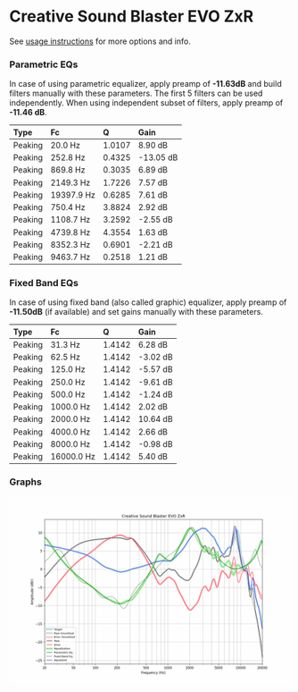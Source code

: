 # Creative Sound Blaster EVO ZxR
See [usage instructions](https://github.com/jaakkopasanen/AutoEq#usage) for more options and info.

### Parametric EQs
In case of using parametric equalizer, apply preamp of **-11.63dB** and build filters manually
with these parameters. The first 5 filters can be used independently.
When using independent subset of filters, apply preamp of **-11.46 dB**.

| Type    | Fc         |      Q | Gain      |
|:--------|:-----------|:-------|:----------|
| Peaking | 20.0 Hz    | 1.0107 | 8.90 dB   |
| Peaking | 252.8 Hz   | 0.4325 | -13.05 dB |
| Peaking | 869.8 Hz   | 0.3035 | 6.89 dB   |
| Peaking | 2149.3 Hz  | 1.7226 | 7.57 dB   |
| Peaking | 19397.9 Hz | 0.6285 | 7.61 dB   |
| Peaking | 750.4 Hz   | 3.8824 | 2.92 dB   |
| Peaking | 1108.7 Hz  | 3.2592 | -2.55 dB  |
| Peaking | 4739.8 Hz  | 4.3554 | 1.63 dB   |
| Peaking | 8352.3 Hz  | 0.6901 | -2.21 dB  |
| Peaking | 9463.7 Hz  | 0.2518 | 1.21 dB   |

### Fixed Band EQs
In case of using fixed band (also called graphic) equalizer, apply preamp of **-11.50dB**
(if available) and set gains manually with these parameters.

| Type    | Fc         |      Q | Gain     |
|:--------|:-----------|:-------|:---------|
| Peaking | 31.3 Hz    | 1.4142 | 6.28 dB  |
| Peaking | 62.5 Hz    | 1.4142 | -3.02 dB |
| Peaking | 125.0 Hz   | 1.4142 | -5.57 dB |
| Peaking | 250.0 Hz   | 1.4142 | -9.61 dB |
| Peaking | 500.0 Hz   | 1.4142 | -1.24 dB |
| Peaking | 1000.0 Hz  | 1.4142 | 2.02 dB  |
| Peaking | 2000.0 Hz  | 1.4142 | 10.64 dB |
| Peaking | 4000.0 Hz  | 1.4142 | 2.66 dB  |
| Peaking | 8000.0 Hz  | 1.4142 | -0.98 dB |
| Peaking | 16000.0 Hz | 1.4142 | 5.40 dB  |

### Graphs
![](./Creative%20Sound%20Blaster%20EVO%20ZxR.png)